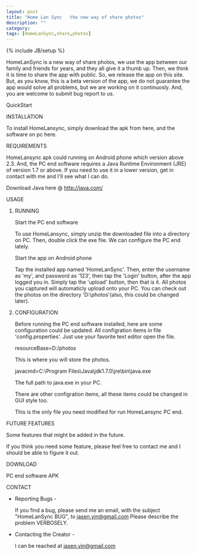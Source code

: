```yaml
---
layout: post
title: "Home Lan Sync   the new way of share photos"
description: ""
category: 
tags: [HomeLanSync,share,photos]
---
```

{% include JB/setup %}

HomeLanSync is a new way of share photos, we use the app between our family and friends for years, and they all give it a thumb up. Then, we think it is time to share the app with public. So, we release the app on this site. But, as you know, this is a beta version of the app, we do not guarantee the app would solve all problems, but we are working on it continuosly. And, you are welcome to submit bug report to us.


QuickStart

INSTALLATION

To install HomeLansync, simply download the apk from here, and the software on pc here.


REQUIREMENTS

HomeLansync apk could running on Android phone which version above 2.3.
And, the PC end software requires a Java Runtime Environment (JRE) of version 1.7 or above. If you need to use it in a lower version, get in contact with me and I'll see what I can do.

Download Java here   @   http://java.com/


USAGE

1. RUNNING

   Start the PC end software

   To use HomeLansync, simply unzip the downloaded file  into a directory on PC. Then, double click the exe file.
   We can configure the PC end lately.

   Start the app on Android phone

   Tap the installed app named 'HomeLanSync'. Then, enter the username as 'my', and password as '123', then tap the 'Login' button, after the app logged you in. Simply tap the 'upload' button, then that is it. All photos you captured will automaticly upload onto your PC. You can check out the photos on the directory 'D:\photos'(also, this could be changed later).


2. CONFIGURATION
   
   Before running the PC end software installed, here are some configuration could be updated. All configration items in file 'config.properties'. Just use your favorite text editor open the file.

   resourceBase=D\:/photos

   This is where you will store the photos.

   javacmd=C\:\\Program Files\\Java\\jdk1.7.0\\jre\\bin\\java.exe

   The full path to java.exe in your PC.

   There are other configration items, all these items could be changed in GUI style too.

   This is the only file you need modified for run HomeLansync PC end.


FUTURE FEATURES

Some features that might be added in the future.

If you think you need some feature, please feel free to contact me and I should be able to figure it out.

DOWNLOAD

PC end software
APK

CONTACT

 - Reporting Bugs -

   If you find a bug, please send me an email, with the subject "HomeLanSync BUG", to
      jasen.yin@gmail.com
   Please describe the problem VERBOSELY.

 - Contacting the Creator -

   I can be reached at jasen.yin@gmail.com
